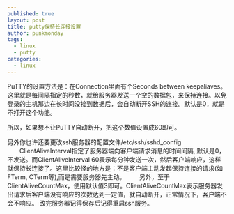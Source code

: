 ```yaml
---
published: true
layout: post
title: putty保持长连接设置
author: punkmonday
tags:
  - linux
  - putty
categories:
  - linux
---
```

PuTTY的设置方法是：在Connection里面有个Seconds between keepaliaves。这里就是每间隔指定的秒数，就给服务器发送一个空的数据包，来保持连接。以免登录的主机那边在长时间没接到数据后，会自动断开SSH的连接。默认是0，就是不打开这个功能。 

所以，如果想不让PuTTY自动断开，把这个数值设置成60即可。

另外你也许还要更改ssh服务器的配置文件/etc/ssh/sshd_config
　　ClientAliveInterval指定了服务器端向客户端请求消息的时间间隔, 默认是0，不发送。而ClientAliveInterval 60表示每分钟发送一次，然后客户端响应，这样就保持长连接了。这里比较怪的地方是：不是客户端主动发起保持连接的请求(如FTerm, CTerm等),而是需要服务器先主动。
　　另外，至于ClientAliveCountMax，使用默认值3即可。ClientAliveCountMax表示服务器发出请求后客户端没有响应的次数达到一定值，就自动断开，正常情况下，客户端不会不响应。
改完服务器记得保存后记得重启ssh服务。
